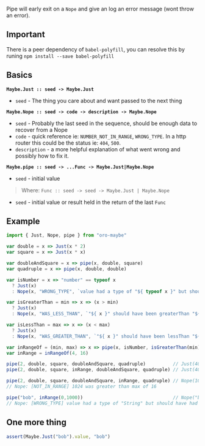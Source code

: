 Pipe will early exit on a `Nope` and give an log an error message (wont throw an error).

## Important

There is a peer dependency of `babel-polyfill`, you can resolve this by runing `npm install --save babel-polyfill`

## Basics

**`Maybe.Just :: seed -> Maybe.Just`**
* `seed` - The thing you care about and want passed to the next thing

**`Maybe.Nope :: seed -> code -> description -> Maybe.Nope`**
* `seed` - Probably the last seed in the sequence, should be enough data to recover from a Nope
* `code` - quick reference ie: `NUMBER_NOT_IN_RANGE`, `WRONG_TYPE`. In a http router this could be the status ie: `404`, `500`.
* `description` - a more helpful explanation of what went wrong and possibly how to fix it.

**`Maybe.pipe :: seed -> ...Func -> Maybe.Just|Maybe.Nope`**
* `seed` - initial value

> Where: `Func :: seed -> seed -> Maybe.Just | Maybe.Nope`
* `seed` - initial value or result held in the return of the last `Func`

## Example 

```javascript
import { Just, Nope, pipe } from "oro-maybe"

var double = x => Just(x * 2)
var square = x => Just(x * x)

var doubleAndSquare = x => pipe(x, double, square)
var quadruple = x => pipe(x, double, double)

var isNumber = x => "number" == typeof x
  ? Just(x)
  : Nope(x, "WRONG_TYPE", `value had a type of "${ typeof x }" but should have had a type of "number"`)

var isGreaterThan = min => x => (x > min)
  ? Just(x)
  : Nope(x, "WAS_LESS_THAN", `"${ x }" should have been greaterThan "${ min }"`)

var isLessThan = max => x => (x < max)
  ? Just(x)
  : Nope(x, "WAS_GREATER_THAN", `"${ x }" should have been lessThan "${ min }"`)

var inRangeOf = (min, max) => x => pipe(x, isNumber, isGreaterThan(min), isLessThan(max))
var inRange = inRangeOf(4, 16)

pipe(2, double, square, doubleAndSquare, quadruple)          // Just(4096)
pipe(2, double, square, inRange, doubleAndSquare, quadruple) // Just(4096)

pipe(2, double, square, doubleAndSquare, inRange, quadruple) // Nope(1024, "NOT_IN_RANGE", "1024 was greater than the max of 16")
// Nope: [NOT_IN_RANGE] 1024 was greater than max of 16

pipe("bob", inRange(0,1000))                                 // Nope("bob", "WRONG_TYPE", `value had a type of "String" but should have had a type of "number"`)
// Nope: [WRONG_TYPE] value had a type of "String" but should have had a type of "number"
```

## One more thing
```javascript
assert(Maybe.Just("bob").value, "bob")
```
